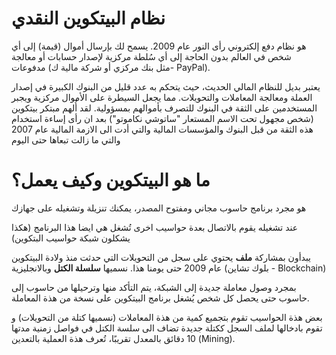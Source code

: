 # نظام البيتكوين النقدي

هو نظام دفع إلكتروني رأى النور عام 2009. يسمح لك بإرسال أموال (قيمة) إلى أي شخص في العالم بدون الحاجة إلى أي سُلطة مركزية لإصدار حسابات أو معالجة مدفوعات (مثل بنك مركزي أو شركة مالية ك- PayPal).

يعتبر بديل للنظام المالي الحديث، حيث يتحكم به عدد قليل من البنوك الكبيرة في إصدار العملة ومعالجة المعاملات والتحويلات. مما يجعل السيطرة على الأموال مركزية ويجبر المستخدمين على الثقة في البنوك للتصرف بأموالهم بمسؤولية.  لقد أُلهم مبتكر بيتكوين (شخص مجهول تحت الاسم المستعار "ساتوشي نكاموتو") بعد ان رأى إساءة استخدام هذه الثقة من قبل البنوك والمؤسسات المالية والتي أدت الى الازمة المالية عام 2007 والتي ما زالت تبعاها حتى اليوم

# ما هو البيتكوين وكيف يعمل؟

هو مجرد برنامج حاسوب مجاني ومفتوح المصدر، يمكنك تنزيلة وتشغيله على جهازك

عند تشغيله يقوم بالاتصال بعدة حواسيب اخرى تُشغل هي ايضا هذا البرنامج (هكذا يشكلون شبكة حواسيب البتكوين)

يبدأون بمشاركة **ملف** يحتوي على سجل من التحويلات التي حدثت منذ ولادة البيتكوين عام 2009 حتى يومنا هذا. نسميها **سلسلة الكتل** وبالانجليزية (بلوك تشاين - Blockchain)  

بمجرد وصول معاملة جديدة إلى الشبكة، يتم التأكد منها وترحيلها من حاسوب إلى حاسوب حتى يحصل كل شخص يُشغل برنامج البيتكوين على نسخة من هذة المعاملة.

بعض هذة الحواسيب تقوم بتجميع كمية من هذة المعاملات (نسميها كتلة من التحويلات) و تقوم بادخالها لملف السجل ككتلة جديدة تضاف الى سلسة الكتل في فواصل زمنية مدتها 10 دقائق بالمعدل تقريبًا، تُعرف هذة العملية بالتعدين (Mining).

